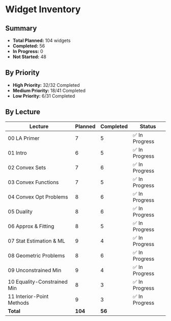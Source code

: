 # Widget Inventory

## Summary
- **Total Planned:** 104 widgets
- **Completed:** 56
- **In Progress:** 0
- **Not Started:** 48

## By Priority
- **High Priority:** 32/32 Completed
- **Medium Priority:** 18/41 Completed
- **Low Priority:** 6/31 Completed

## By Lecture
| Lecture | Planned | Completed | Status |
|---|---|---|---|
| 00 LA Primer | 7 | 5 | ✅ In Progress |
| 01 Intro | 6 | 5 | ✅ In Progress |
| 02 Convex Sets | 7 | 6 | ✅ In Progress |
| 03 Convex Functions | 7 | 5 | ✅ In Progress |
| 04 Convex Opt Problems | 8 | 6 | ✅ In Progress |
| 05 Duality | 8 | 6 | ✅ In Progress |
| 06 Approx & Fitting | 8 | 5 | ✅ In Progress |
| 07 Stat Estimation & ML | 9 | 4 | ✅ In Progress |
| 08 Geometric Problems | 8 | 6 | ✅ In Progress |
| 09 Unconstrained Min | 9 | 4 | ✅ In Progress |
| 10 Equality-Constrained Min | 8 | 3 | ✅ In Progress |
| 11 Interior-Point Methods | 9 | 3 | ✅ In Progress |
| **Total**| **104** | **56** | |
